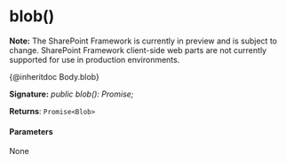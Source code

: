# blob()
**Note:** The SharePoint Framework is currently in preview and is subject to change. SharePoint Framework client-side web parts are not currently supported for use in production environments.



{@inheritdoc Body.blob}

**Signature:** _public blob(): Promise<Blob>;_

**Returns**: `Promise<Blob>`





#### Parameters
None


